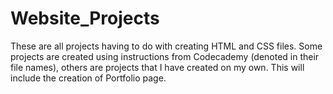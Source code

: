# Website_Projects

These are all projects having to do with creating HTML and CSS files. Some projects are created using instructions from Codecademy (denoted in their file names), others are projects that I have created on my own. This will include the creation of Portfolio page.